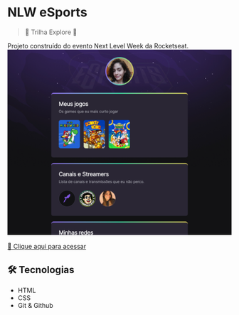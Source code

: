 # NLW eSports 
>🚀    Trilha Explore     🚀

 Projeto construído do evento Next Level Week da Rocketseat. 
 ![preview](./github/preview.png)

 [🔗 Clique aqui para acessar](https://karolinevieiraa.github.io/nlw-karol/)

## 🛠 Tecnologias 
- HTML
- CSS
- Git & Github



